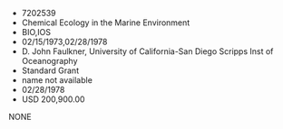 * 7202539
* Chemical Ecology in the Marine Environment
* BIO,IOS
* 02/15/1973,02/28/1978
* D. John Faulkner, University of California-San Diego Scripps Inst of Oceanography
* Standard Grant
*   name not available
* 02/28/1978
* USD 200,900.00

NONE